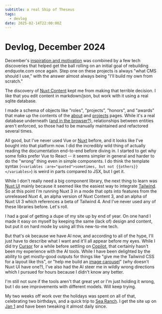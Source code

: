 ```yaml
---
subtitle: a real Ship of Theseus
tags:
  - devlog
date: 2025-02-14T22:00:00Z
---
```


# Devlog, December 2024

December's [inspiration and motivation](./getting-back-to-building.md) was combined by a few tech discoveries that helped get the ball rolling on an initial goal of rebuilding endquote.com once again. Step one on these projects is always "what CMS should I use," with the answer almost always being "I'll build my own from scratch."

The discovery of [Nuxt Content](https://content.nuxt.com) kept me from making that terrible decision. I like that you edit content in markdown/json, but work with it using a real sqlite database.

I made a schema of objects like "roles", "projects", "honors", and "awards" that make up the contents of the [about](/about) and [projects](/projects) pages. While it's a real database underneath ([and in the browser?](https://content.nuxt.com/docs/advanced/database#wasm-sqlite-in-browser)), relationships between entities aren't enforced, so those had to be manually maintained and refactored several times.

All good, but I've never used Vue or [Nuxt](https://nuxt.com/) before, and it looks like I've bought into that platform now. I did the incredibly wild thing of actually reading the documentation end-to-end before diving in. I started to get why some folks prefer Vue to React -- it seems simpler in general and harder to do the "wrong" thing even in simple components. I do think the template syntax (`<variables :are="quoted">sometimes, but not {{others}}</variables>`) is weird in parts compared to JSX, but I get it.

While I don't really need a big component library, the next thing to learn was [Nuxt UI](https://ui3.nuxt.dev/) mainly because it seemed like the easiest way to integrate [Tailwind](https://tailwindcss.com/). So at this point I'm running Nuxt 3 in a mode that opts into features from the unreleased Nuxt 4, an alpha version of Nuxt Content 3, and an alpha of Nuxt UI 3 which references a beta of Tailwind 4. And I've never used any of these libraries before. Let's roll.

I had a goal of getting a dupe of my site up by end of year. On one hand I made it easy on myself by keeping the same (lack of) design and content, but put it on hard mode by using all this new-to-me tech.

But that's ok because we have AI now, and according to all of the hype, I'll just have to describe what I want and it'll all appear before my eyes. While I did try [Cursor](https://www.cursor.com) for a while before settling on [Copilot](https://github.com/features/copilot), that certainly hasn't been my experience with the AI tools. While I have been delighted by the ability to get mostly-good outputs for things like "give me the Tailwind CSS for a layout like this", or "help me build an [image carousel](/projects/sphere)" (why doesn't Nuxt UI have one?), I've also had the AI steer me in wildly wrong directions which I pursued for hours because I didn't know any better.

I'm still not sure if the tools aren't that great yet or I'm just holding it wrong, but I do see improvements with different models. Will keep trying.

My two weeks off work over the holidays was spent on all of that, celebrating two birthdays, and a quick trip to [Sea Ranch](https://www.thesearanchlodge.com). I get the site up on [Jan 1](https://bsky.app/profile/endquote.com/post/3lerlwawnjc2d) and have been tweaking it almost daily since.
